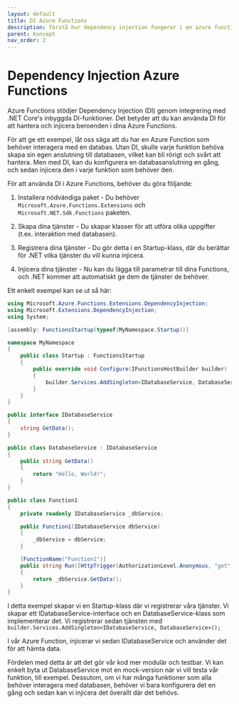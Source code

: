 ```yaml
---
layout: default
title: DI Azure Functions
description: förstå hur dependency injection fungerar i en azure function
parent: Koncept
nav_order: 2
---
```


# Dependency Injection Azure Functions

Azure Functions stödjer Dependency Injection (DI) genom integrering med .NET Core's inbyggda DI-funktioner. Det betyder att du kan använda DI för att hantera och injicera beroenden i dina Azure Functions. 

För att ge ett exempel, låt oss säga att du har en Azure Function som behöver interagera med en databas. Utan DI, skulle varje funktion behöva skapa sin egen anslutning till databasen, vilket kan bli rörigt och svårt att hantera. Men med DI, kan du konfigurera en databasanslutning en gång, och sedan injicera den i varje funktion som behöver den.

För att använda DI i Azure Functions, behöver du göra följande:

1. Installera nödvändiga paket - Du behöver `Microsoft.Azure.Functions.Extensions` och `Microsoft.NET.Sdk.Functions` paketen.

2. Skapa dina tjänster - Du skapar klasser för att utföra olika uppgifter (t.ex. interaktion med databasen).

3. Registrera dina tjänster - Du gör detta i en Startup-klass, där du berättar för .NET vilka tjänster du vill kunna injicera.

4. Injicera dina tjänster - Nu kan du lägga till parametrar till dina Functions, och .NET kommer att automatiskt ge dem de tjänster de behöver.

Ett enkelt exempel kan se ut så här:

```csharp
using Microsoft.Azure.Functions.Extensions.DependencyInjection;
using Microsoft.Extensions.DependencyInjection;
using System;

[assembly: FunctionsStartup(typeof(MyNamespace.Startup))]

namespace MyNamespace
{
    public class Startup : FunctionsStartup
    {
        public override void Configure(IFunctionsHostBuilder builder)
        {
            builder.Services.AddSingleton<IDatabaseService, DatabaseService>();
        }
    }
}

public interface IDatabaseService
{
    string GetData();
}

public class DatabaseService : IDatabaseService
{
    public string GetData()
    {
        return "Hello, World!";
    }
}

public class Function1
{
    private readonly IDatabaseService _dbService;

    public Function1(IDatabaseService dbService)
    {
        _dbService = dbService;
    }

    [FunctionName("Function1")]
    public string Run([HttpTrigger(AuthorizationLevel.Anonymous, "get", "post", Route = null)] HttpRequest req)
    {
        return _dbService.GetData();
    }
}
```

I detta exempel skapar vi en Startup-klass där vi registrerar våra tjänster. Vi skapar ett IDatabaseService-interface och en DatabaseService-klass som implementerar det. Vi registrerar sedan tjänsten med `builder.Services.AddSingleton<IDatabaseService, DatabaseService>();`

I vår Azure Function, injicerar vi sedan IDatabaseService och använder det för att hämta data. 

Fördelen med detta är att det gör vår kod mer modulär och testbar. Vi kan enkelt byta ut DatabaseService mot en mock-version när vi vill testa vår funktion, till exempel. Dessutom, om vi har många funktioner som alla behöver interagera med databasen, behöver vi bara konfigurera det en gång och sedan kan vi injicera det överallt där det behövs.